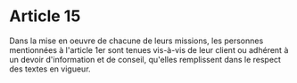# Article 15

Dans la mise en oeuvre de chacune de leurs missions, les personnes mentionnées à l'article 1er sont tenues vis-à-vis de leur client ou adhérent à un devoir d'information et de conseil, qu'elles remplissent dans le respect des textes en vigueur.
